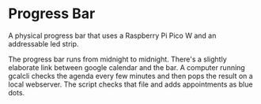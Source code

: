 # Progress Bar

A physical progress bar that uses a Raspberry Pi Pico W and an addressable led strip. 

The progress bar runs from midnight to midnight.
There's a slightly elaborate link between google calendar and the bar. A computer running gcalcli checks the agenda every few minutes and then pops the result on a local webserver. The script checks that file and adds appointments as blue dots.
